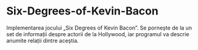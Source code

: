 # Six-Degrees-of-Kevin-Bacon

Implementarea jocului „Six Degrees of Kevin Bacon”. Se pornește de
la un set de informații despre actorii de la Hollywood, iar programul va descrie anumite 
relații dintre aceștia.

